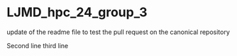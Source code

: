 # LJMD_hpc_24_group_3
update of the readme file to test the pull request on the canonical repository

Second line
third line
